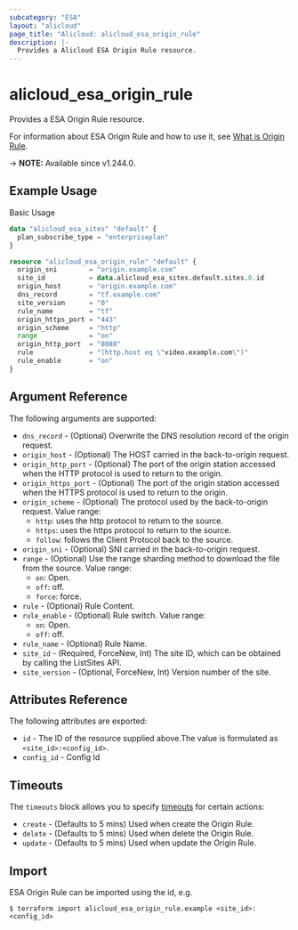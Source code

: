 ```yaml
---
subcategory: "ESA"
layout: "alicloud"
page_title: "Alicloud: alicloud_esa_origin_rule"
description: |-
  Provides a Alicloud ESA Origin Rule resource.
---
```


# alicloud_esa_origin_rule

Provides a ESA Origin Rule resource.



For information about ESA Origin Rule and how to use it, see [What is Origin Rule](https://next.api.alibabacloud.com/document/ESA/2024-09-10/CreateOriginRule).

-> **NOTE:** Available since v1.244.0.

## Example Usage

Basic Usage

```terraform
data "alicloud_esa_sites" "default" {
  plan_subscribe_type = "enterpriseplan"
}

resource "alicloud_esa_origin_rule" "default" {
  origin_sni        = "origin.example.com"
  site_id           = data.alicloud_esa_sites.default.sites.0.id
  origin_host       = "origin.example.com"
  dns_record        = "tf.example.com"
  site_version      = "0"
  rule_name         = "tf"
  origin_https_port = "443"
  origin_scheme     = "http"
  range             = "on"
  origin_http_port  = "8080"
  rule              = "(http.host eq \"video.example.com\")"
  rule_enable       = "on"
}
```

## Argument Reference

The following arguments are supported:
* `dns_record` - (Optional) Overwrite the DNS resolution record of the origin request.
* `origin_host` - (Optional) The HOST carried in the back-to-origin request.
* `origin_http_port` - (Optional) The port of the origin station accessed when the HTTP protocol is used to return to the origin.
* `origin_https_port` - (Optional) The port of the origin station accessed when the HTTPS protocol is used to return to the origin.
* `origin_scheme` - (Optional) The protocol used by the back-to-origin request. Value range:
  - `http`: uses the http protocol to return to the source.
  - `https`: uses the https protocol to return to the source.
  - `follow`: follows the Client Protocol back to the source.
* `origin_sni` - (Optional) SNI carried in the back-to-origin request.
* `range` - (Optional) Use the range sharding method to download the file from the source. Value range:
  - `on`: Open.
  - `off`: off.
  - `force`: force.
* `rule` - (Optional) Rule Content.
* `rule_enable` - (Optional) Rule switch. Value range:
  - `on`: Open.
  - `off`: off.
* `rule_name` - (Optional) Rule Name.
* `site_id` - (Required, ForceNew, Int) The site ID, which can be obtained by calling the ListSites API.
* `site_version` - (Optional, ForceNew, Int) Version number of the site.

## Attributes Reference

The following attributes are exported:
* `id` - The ID of the resource supplied above.The value is formulated as `<site_id>:<config_id>`.
* `config_id` - Config Id

## Timeouts

The `timeouts` block allows you to specify [timeouts](https://www.terraform.io/docs/configuration-0-11/resources.html#timeouts) for certain actions:
* `create` - (Defaults to 5 mins) Used when create the Origin Rule.
* `delete` - (Defaults to 5 mins) Used when delete the Origin Rule.
* `update` - (Defaults to 5 mins) Used when update the Origin Rule.

## Import

ESA Origin Rule can be imported using the id, e.g.

```shell
$ terraform import alicloud_esa_origin_rule.example <site_id>:<config_id>
```